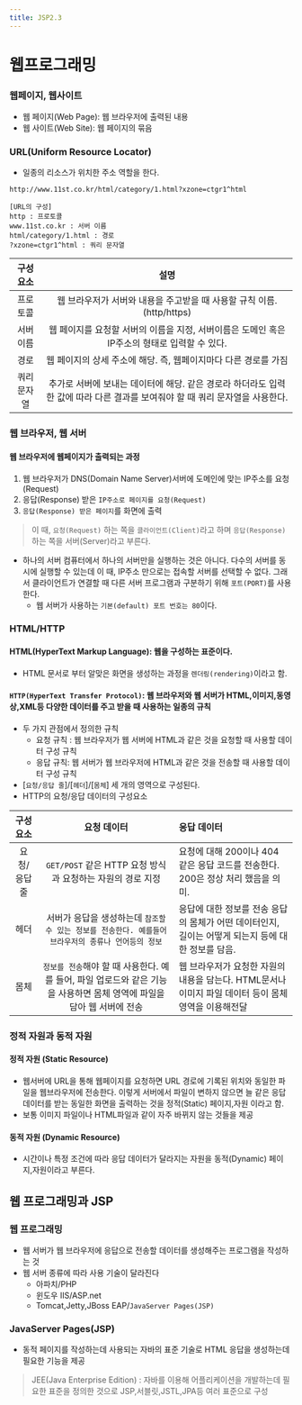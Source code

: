 ```yaml
---
title: JSP2.3
--- 
```


# 웹프로그래밍

### 웹페이지, 웹사이트
- 웹 페이지(Web Page): 웹 브라우저에 출력된 내용
- 웹 사이트(Web Site): 웹 페이지의 묶음

### URL(Uniform Resource Locator)
- 일종의 리소스가 위치한 주소 역할을 한다.

```
http://www.11st.co.kr/html/category/1.html?xzone=ctgr1^html

[URL의 구성]
http : 프로토콜
www.11st.co.kr : 서버 이름
html/category/1.html : 경로
?xzone=ctgr1^html : 쿼리 문자열
```
|구성 요소| 설명|
|:-----------:|:-----------------------------------:|
|프로토콜|웹 브라우저가 서버와 내용을 주고받을 때 사용할 규칙 이름. (http/https)|
|서버 이름|웹 페이지를 요청할 서버의 이름을 지정, 서버이름은 도메인 혹은 IP주소의 형태로 입력할 수 있다.|
|경로|웹 페이지의 상세 주소에 해당. 즉, 웹페이지마다 다른 경로를 가짐|
|쿼리문자열|추가로 서버에 보내는 데이터에 해당. 같은 경로라 하더라도 입력한 값에 따라 다른 결과를 보여줘야 할 때 쿼리 문자열을 사용한다.|

 
 ### 웹 브라우저, 웹 서버

####  웹 브라우저에 웹페이지가 출력되는 과정
 1. 웹 브라우저가 DNS(Domain Name Server)서버에 도메인에 맞는 IP주소를 요청(Request)
 2. 응답(Response) 받은 `IP주소로 페이지를 요청(Request)`
 3. `응답(Response) 받은 페이지`를 화면에 출력

> 이 때, `요청(Request)` 하는 쪽을 `클라이언트(Client)`라고 하며 `응답(Response)` 하는 쪽을 서버(Server)라고 부른다.

- 하나의 서버 컴퓨터에서 하나의 서버만을 실행하는 것은 아니다. 다수의 서버를 동시에 실행할 수 있는데 이 때, IP주소 만으로는 접속할 서버를 선택할 수 없다. 
그래서 클라이언트가 연결할 때 다른 서버 프로그램과 구분하기 위해 `포트(PORT)`를 사용한다.
    - 웹 서버가 사용하는 `기본(default) 포트 번호는 80`이다.

### HTML/HTTP

#### HTML(HyperText Markup Language): 웹을 구성하는 표준이다.
- HTML 문서로 부터 알맞은 화면을 생성하는 과정을 `렌더링(rendering)`이라고 함.

#### `HTTP(HyperText Transfer Protocol)`: 웹 브라우저와 웹 서버가 HTML,이미지,동영상,XML등 다양한 데이터를 주고 받을 때 사용하는 일종의 규칙
- 두 가지 관점에서 정의한 규칙
    - 요청 규칙 : 웹 브라우저가 웹 서버에 HTML과 같은 것을 요청할 때 사용할 데이터 구성 규칙
    - 응답 규칙: 웹 서버가 웹 브라우저에 HTML과 같은 것을 전송할 때 사용할 데이터 구성 규칙
- [`요청/응답 줄`]/[`헤더`]/[`몸체`] 세 개의 영역으로 구성된다.
- HTTP의 요청/응답 데이터의 구성요소

|구성요소|요청 데이터|응답 데이터|
|:-----------:|:----------------------------:|:---------------------|
|요청/응답 줄| `GET/POST` 같은 HTTP 요청 방식과 요청하는 자원의 경로 지정| 요청에 대해 200이나 404 같은 응답 코드를 전송한다. 200은 정상 처리 했음을 의미.
|헤더|서버가 응답을 생성하는데 `참조할 수 있는 정보를 전송한다. 예를들어 브라우저의 종류나 언어등의 정보`|응답에 대한 정보를 전송 응답의 몸체가 어떤 데이터인지, 길이는 어떻게 되는지 등에 대한 정보를 담음.|
|몸체|`정보를 전송`해야 할 때 사용한다. 예를 들어, 파일 업로드와 같은 기능을 사용하면 몸체 영역에 파일을 담아 웹 서버에 전송|웹 브라우저가 요청한 자원의 내용을 담는다. HTML문서나 이미지 파일 데이터 등이 몸체 영역을 이용해전달|


### 정적 자원과 동적 자원

#### 정적 자원 (Static Resource)
- 웹서버에 URL을 통해 웹페이지를 요청하면 URL 경로에 기록된 위치와 동일한 파일을 웹브라우저에 전송한다. 이렇게 서버에서 파일이 변하지 않으면 늘 같은 응답 데이터를 받는 동일한 화면을 출력하는 것을 정적(Static) 페이지,자원 이라고 함.
- 보통 이미지 파일이나 HTML파일과 같이 자주 바뀌지 않는 것들을 제공
#### 동적 자원 (Dynamic Resource)
- 시간이나 특정 조건에 따라 응답 데이터가 달라지는 자원을 동적(Dynamic) 페이지,자원이라고 부른다.


## 웹 프로그래밍과 JSP

### 웹 프로그래밍
- 웹 서버가 웹 브라우저에 응답으로 전송할 데이터를 생성해주는 프로그램을 작성하는 것
- 웹 서버 종류에 따라 사용 기술이 달라진다
    - 아파치/PHP
    - 윈도우 IIS/ASP.net
    - Tomcat,Jetty,JBoss EAP/`JavaServer Pages(JSP)`

### JavaServer Pages(JSP)

- 동적 페이지를 작성하는데 사용되는 자바의 표준 기술로 HTML 응답을 생성하는데 필요한 기능을 제공

> JEE(Java Enterprise Edition) : 자바를 이용해 어플리케이션을 개발하는데 필요한 표준을 정의한 것으로 JSP,서블릿,JSTL,JPA등 여러 표준으로 구성


